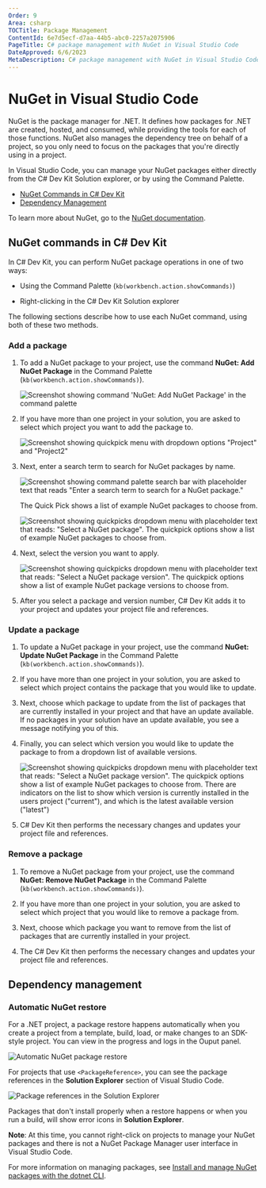 ```yaml
---
Order: 9
Area: csharp
TOCTitle: Package Management
ContentId: 6e7d5ecf-d7aa-44b5-abc0-2257a2075906
PageTitle: C# package management with NuGet in Visual Studio Code
DateApproved: 6/6/2023
MetaDescription: C# package management with NuGet in Visual Studio Code
---
```


# NuGet in Visual Studio Code

NuGet is the package manager for .NET. It defines how packages for .NET are created, hosted, and consumed, while providing the tools for each of those functions. NuGet also manages the dependency tree on behalf of a project, so you only need to focus on the packages that you're directly using in a project. 

In Visual Studio Code, you can manage your NuGet packages either directly from the C# Dev Kit Solution explorer, or by using the Command Palette. 

* [NuGet Commands in C# Dev Kit](#nuget-commands-in-c-dev-kit)
* [Dependency Management](#dependency-management)

To learn more about NuGet, go to the [NuGet documentation](https://learn.microsoft.com/nuget/what-is-nuget).  

## NuGet commands in C# Dev Kit

In C# Dev Kit, you can perform NuGet package operations in one of two ways: 

* Using the Command Palette (`kb(workbench.action.showCommands)`)

* Right-clicking in the C# Dev Kit Solution explorer
  
The following sections describe how to use each NuGet command, using both of these two methods.

### Add a package

1. To add a NuGet package to your project, use the command **NuGet: Add NuGet Package** in the Command Palette (`kb(workbench.action.showCommands)`).

    ![Screenshot showing command 'NuGet: Add NuGet Package' in the command palette ](images/package-management/nuget-command-addpackage.png)

2. If you have more than one project in your solution, you are asked to select which project you want to add the package to.

    ![Screenshot showing quickpick menu with dropdown options "Project" and "Project2"](images/package-management/nuget-command-addackage-projectselection.png)

3. Next, enter a search term to search for NuGet packages by name.

    ![Screenshot showing command palette search bar with placeholder text that reads "Enter a search term to search for a NuGet package."](images/package-management/nuget-command-addpackage-search1.png)

    The Quick Pick shows a list of example NuGet packages to choose from.

    ![Screenshot showing quickpicks dropdown menu with placeholder text that reads: "Select a NuGet package". The quickpick options show a list of example NuGet packages to choose from.](images/package-management/nuget-command-addpackage-search2.png)

4. Next, select the version you want to apply.

    ![Screenshot showing quickpicks dropdown menu with placeholder text that reads: "Select a NuGet package version". The quickpick options show a list of example NuGet package versions to choose from.](images/package-management/nuget-command-addpackage-versionselection.png)

5. After you select a package and version number, C# Dev Kit adds it to your project and updates your project file and references.

### Update a package

1. To update a NuGet package in your project, use the command **NuGet: Update NuGet Package** in the Command Palette (`kb(workbench.action.showCommands)`).

2. If you have more than one project in your solution, you are asked to select which project contains the package that you would like to update.

3. Next, choose which package to update from the list of packages that are currently installed in your project and that have an update available. If no packages in your solution have an update available, you see a message notifying you of this.

4. Finally, you can select which version you would like to update the package to from a dropdown list of available versions.

    ![Screenshot showing quickpicks dropdown menu with placeholder text that reads: "Select a NuGet package version". The quickpick options show a list of example NuGet packages to choose from. There are indicators on the list to show which version is currently installed in the users project ("current"), and which is the latest available version ("latest")](images/package-management/nuget-command-update-versionselector.png)

5. C# Dev Kit then performs the necessary changes and updates your project file and references.

### Remove a package

1. To remove a NuGet package from your project, use the command **NuGet: Remove NuGet Package** in the Command Palette (`kb(workbench.action.showCommands)`).

2. If you have more than one project in your solution, you are asked to select which project that you would like to remove a package from.

3. Next, choose which package you want to remove from the list of packages that are currently installed in your project.

4. The C# Dev Kit then performs the necessary changes and updates your project file and references.

## Dependency management

### Automatic NuGet restore

For a .NET project, a package restore happens automatically when you create a project from a template, build, load, or make changes to an SDK-style project. You can view in the progress and logs in the Ouput panel.

![Automatic NuGet package restore](images/package-management/automatic-nuget-package-restore.png)

For projects that use `<PackageReference>`, you can see the package references in the **Solution Explorer** section of Visual Studio Code.

![Package references in the Solution Explorer](images/package-management/package-references-solution-explorer.png)

Packages that don't install properly when a restore happens or when you run a build, will show error icons in **Solution Explorer**.

**Note**: At this time, you cannot right-click on projects to manage your NuGet packages and there is not a NuGet Package Manager user interface in Visual Studio Code. 

For more information on managing packages, see [Install and manage NuGet packages with the dotnet CLI](https://learn.microsoft.com/nuget/consume-packages/install-use-packages-dotnet-cli).
